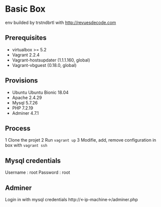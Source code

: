 # Basic Box
env builded by trstndbrtl with http://revuesdecode.com

## Prerequisites
- virtualbox >= 5.2
- Vagrant 2.2.4
- Vagrant-hostsupdater (1.1.1.160, global)
- Vagrant-vbguest (0.18.0, global)

## Provisions
- Ubuntu Ubuntu Bionic 18.04
- Apache 2.4.29
- Mysql 5.7.26
- PHP 7.2.19
- Adminer 4.7.1

## Process
1 Clone the projet
2 Run `vagrant up`
3 Modifie, add, remove configuration in box with `vagrant ssh`

## Mysql credentials
Username : root
Password : root

## Adminer
Login in with mysql credentials
http://<-ip-machine->/adminer.php
